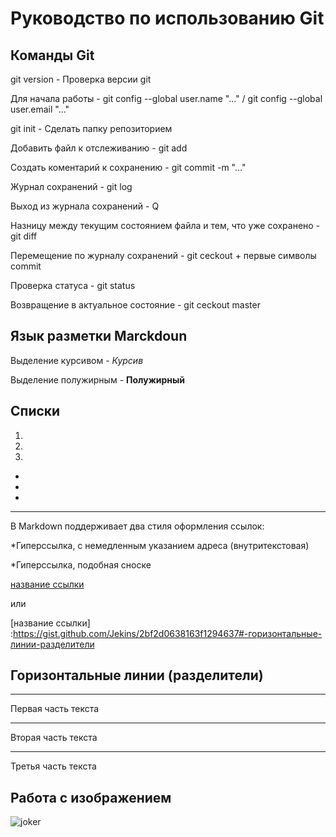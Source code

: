 # Руководство по использованию Git

## Команды Git

git version - Проверка версии git

Для начала работы - git config --global user.name "..." / git config --global user.email "..."

git init - Сделать папку репозиторием 

Добавить файл к отслеживанию - git add

Создать коментарий к сохранению - git commit -m "..."

Журнал сохранений - git log

Выход из журнала сохранений - Q

Hазницу между текущим состоянием файла и тем, что уже сохранено - git diff

Перемещение по журналу сохранений - git ceckout + первые символы commit

Проверка статуса - git status

Возвращение в актуальное состояние - git ceckout master

## Язык разметки Marckdoun

Выделение курсивом - *Курсив*

Выделение полужирным - **Полужирный**

## Списки

1.
2.
3.

*
*
*
***

В Markdown поддерживает два стиля оформления ссылок:

*Гиперссылка, с немедленным указанием адреса (внутритекстовая)

*Гиперссылка, подобная сноске


[название ссылки](https://gist.github.com/Jekins/2bf2d0638163f1294637#-горизонтальные-линии-разделители/ "Необязательная подсказка")

или

[название ссылки] :https://gist.github.com/Jekins/2bf2d0638163f1294637#-горизонтальные-линии-разделители



## Горизонтальные линии (разделители)
***
Первая часть текста
***
Вторая часть текста

---
Третья часть  текста

## Работа с изображением

![joker](joker.jpeg)


